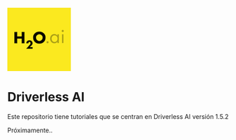 ![h2o-ai-logo-plain](https://github.com/h2oai/tutorials/blob/master/.github/h2o-ai-logo-plain.png)

# Driverless AI

Este repositorio tiene tutoriales que se centran en Driverless AI versión 1.5.2

Próximamente..
